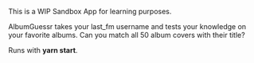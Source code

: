 This is a WIP Sandbox App for learning purposes.

AlbumGuessr takes your last_fm username and tests your knowledge on your favorite albums. 
Can you match all 50 album covers with their title?

Runs with **yarn start**.